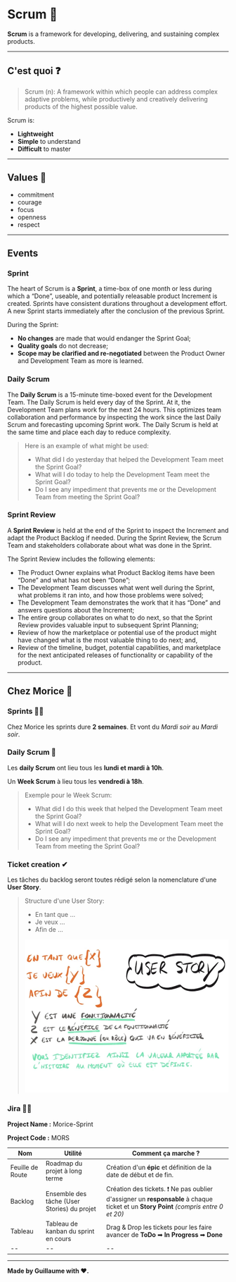 # Scrum 🏹

**Scrum** is a framework for developing, delivering, and sustaining complex products.

---

## C'est quoi ❓

> Scrum (n): A framework within which people can address complex adaptive problems, while
> productively and creatively delivering products of the highest possible value.

Scrum is:

- **Lightweight**
- **Simple** to understand
- **Difficult** to master

---

## Values 📕

- commitment
- courage
- focus
- openness
- respect

---

## Events

### Sprint

The heart of Scrum is a **Sprint**, a time-box of one month or less during which a “Done”, useable, and potentially releasable product Increment is created. Sprints have consistent durations throughout a development effort. A new Sprint starts immediately after the conclusion of the previous Sprint.

During the Sprint:

- **No changes** are made that would endanger the Sprint Goal;
- **Quality goals** do not decrease;
- **Scope may be clarified and re-negotiated** between the Product Owner and Development Team as more is learned.

### Daily Scrum

The **Daily Scrum** is a 15-minute time-boxed event for the Development Team. The Daily Scrum is held every day of the Sprint. At it, the Development Team plans work for the next 24 hours. This optimizes team collaboration and performance by inspecting the work since the last Daily Scrum and forecasting upcoming Sprint work. The Daily Scrum is held at the same time and place each day to reduce complexity.

> Here is an example of what might be used:
>
> - What did I do yesterday that helped the Development Team meet the Sprint Goal?
> - What will I do today to help the Development Team meet the Sprint Goal?
> - Do I see any impediment that prevents me or the Development Team from meeting the Sprint Goal?

### Sprint Review

A **Sprint Review** is held at the end of the Sprint to inspect the Increment and adapt the Product Backlog if needed. During the Sprint Review, the Scrum Team and stakeholders collaborate about what was done in the Sprint.

The Sprint Review includes the following elements:

- The Product Owner explains what Product Backlog items have been “Done” and what has not been “Done”;
- The Development Team discusses what went well during the Sprint, what problems it ran into, and how those problems were solved;
- The Development Team demonstrates the work that it has “Done” and answers questions about the Increment;
- The entire group collaborates on what to do next, so that the Sprint Review provides valuable input to subsequent Sprint Planning;
- Review of how the marketplace or potential use of the product might have changed what is the most valuable thing to do next; and,
- Review of the timeline, budget, potential capabilities, and marketplace for the next anticipated releases of functionality or capability of the product.

---

## Chez Morice 🐧

### Sprints 🏃‍♂️

Chez Morice les sprints dure **2 semaines**. Et vont du _Mardi soir_ au _Mardi soir_.

### Daily Scrum 📰

Les **daily Scrum** ont lieu tous les **lundi et mardi à 10h**.

Un **Week Scrum** à lieu tous les **vendredi à 18h**.

> Exemple pour le Week Scrum:
>
> - What did I do this week that helped the Development Team meet the Sprint Goal?
> - What will I do next week to help the Development Team meet the Sprint Goal?
> - Do I see any impediment that prevents me or the Development Team from meeting the Sprint Goal?

### Ticket creation ✔

Les tâches du backlog seront toutes rédigé selon la nomenclature d'une **User Story**.

> Structure d'une User Story:
>
> - En tant que ...
> - Je veux ...
> - Afin de ...
>
> ![user-story](../../assets/user-story.webp)

### Jira 🐱‍💻

**Project Name :** Morice-Sprint

**Project Code :** MORS

| Nom              | Utilité                                     | Comment ça marche ?                                                                                                                   |
| ---------------- | ------------------------------------------- | ------------------------------------------------------------------------------------------------------------------------------------- |
| Feuille de Route | Roadmap du projet à long terme              | Création d'un **épic** et définition de la date de début et de fin.                                                                   |
| Backlog          | Ensemble des tâche (User Stories) du projet | Création des tickets. ❗ Ne pas oublier d'assigner un **responsable** à chaque ticket et un **Story Point** _(compris entre 0 et 20)_ |
| Tableau          | Tableau de kanban du sprint en cours        | Drag & Drop les tickets pour les faire avancer de **ToDo** ➡ **In Progress** ➡ **Done**                                               |
| --               | --                                          | --                                                                                                                                    |

---

**Made by Guillaume with ❤.**

